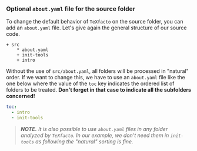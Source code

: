 ### Optional `about.yaml` file for the source folder

To change the default behavior of `TeXfacto` on the source folder, you can add an `about.yaml` file. Let's give again the general structure of our source code.

~~~
+ src
    * about.yaml
    + init-tools
    + intro
~~~

Without the use of `src/about.yaml`, all folders will be processed in "natural" order. If we want to change this, we have to use an `about.yaml` file like the one below where the value of the `toc` key indicates the ordered list of folders to be treated. **Don't forget in that case to indicate all the subfolders concerned!**

~~~yaml
toc:
  - intro
  - init-tools
~~~


> ***NOTE.*** *It is also possible to use `about.yaml` files in any folder analyzed by `TeXfacto`. In our example, we don't need them in `init-tools` as following the "natural" sorting is fine.*
